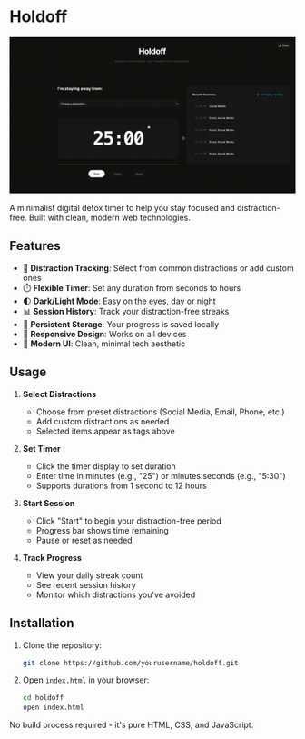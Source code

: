 # Holdoff

![Holdoff Screenshot](./screenshots/recording.gif)

A minimalist digital detox timer to help you stay focused and distraction-free. Built with clean, modern web technologies.

## Features

- 🎯 **Distraction Tracking**: Select from common distractions or add custom ones
- ⏱️ **Flexible Timer**: Set any duration from seconds to hours
- 🌓 **Dark/Light Mode**: Easy on the eyes, day or night
- 📊 **Session History**: Track your distraction-free streaks
- 💾 **Persistent Storage**: Your progress is saved locally
- 📱 **Responsive Design**: Works on all devices
- 🎨 **Modern UI**: Clean, minimal tech aesthetic

## Usage

1. **Select Distractions**
   - Choose from preset distractions (Social Media, Email, Phone, etc.)
   - Add custom distractions as needed
   - Selected items appear as tags above

2. **Set Timer**
   - Click the timer display to set duration
   - Enter time in minutes (e.g., "25") or minutes:seconds (e.g., "5:30")
   - Supports durations from 1 second to 12 hours

3. **Start Session**
   - Click "Start" to begin your distraction-free period
   - Progress bar shows time remaining
   - Pause or reset as needed

4. **Track Progress**
   - View your daily streak count
   - See recent session history
   - Monitor which distractions you've avoided

## Installation

1. Clone the repository:
   ```bash
   git clone https://github.com/yourusername/holdoff.git
   ```

2. Open `index.html` in your browser:
   ```bash
   cd holdoff
   open index.html
   ```

No build process required - it's pure HTML, CSS, and JavaScript.

